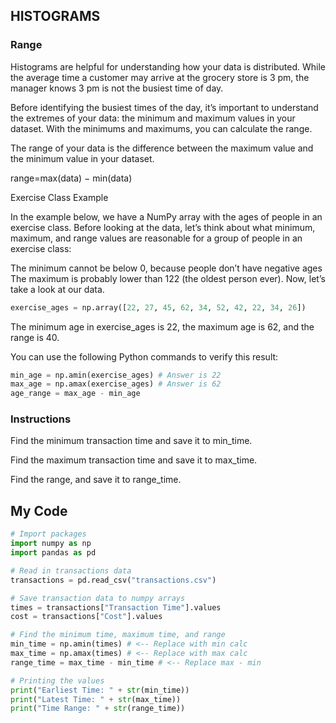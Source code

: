 ## HISTOGRAMS

### Range

Histograms are helpful for understanding how your data is distributed. While the average time a customer may arrive at the grocery store is 3 pm, the manager knows 3 pm is not the busiest time of day.

Before identifying the busiest times of the day, it’s important to understand the extremes of your data: the minimum and maximum values in your dataset. With the minimums and maximums, you can calculate the range.

The range of your data is the difference between the maximum value and the minimum value in your dataset.

range=max(data) − min(data)

Exercise Class Example

In the example below, we have a NumPy array with the ages of people in an exercise class. Before looking at the data, let’s think about what minimum, maximum, and range values are reasonable for a group of people in an exercise class:

The minimum cannot be below 0, because people don’t have negative ages
The maximum is probably lower than 122 (the oldest person ever).
Now, let’s take a look at our data.
```python
exercise_ages = np.array([22, 27, 45, 62, 34, 52, 42, 22, 34, 26])
```
The minimum age in exercise_ages is 22, the maximum age is 62, and the range is 40.

You can use the following Python commands to verify this result:
```python
min_age = np.amin(exercise_ages) # Answer is 22
max_age = np.amax(exercise_ages) # Answer is 62
age_range = max_age - min_age
```
### Instructions

Find the minimum transaction time and save it to min_time.

Find the maximum transaction time and save it to max_time.

Find the range, and save it to range_time.

## My Code
```python
# Import packages
import numpy as np
import pandas as pd

# Read in transactions data
transactions = pd.read_csv("transactions.csv")

# Save transaction data to numpy arrays
times = transactions["Transaction Time"].values
cost = transactions["Cost"].values

# Find the minimum time, maximum time, and range
min_time = np.amin(times) # <-- Replace with min calc
max_time = np.amax(times) # <-- Replace with max calc
range_time = max_time - min_time # <-- Replace max - min

# Printing the values
print("Earliest Time: " + str(min_time))
print("Latest Time: " + str(max_time))
print("Time Range: " + str(range_time))
```
